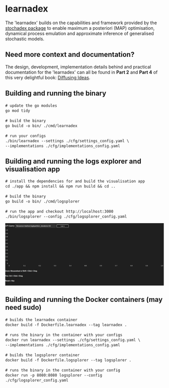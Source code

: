 # learnadex

The 'learnadex' builds on the capabilities and framework provided by the [stochadex package](https://github.com/umbralcalc/stochadex) to enable maximum a posteriori (MAP) optimisation, dynamical process emulation and approximate inference of generalised stochastic models.

## Need more context and documentation?

The design, development, implementation details behind and practical documentation for the 'learnadex' can all be found in **Part 2** and **Part 4** of this very delightful book: [Diffusing Ideas](https://umbralcalc.github.io/diffusing-ideas/).

## Building and running the binary

```shell
# update the go modules
go mod tidy

# build the binary
go build -o bin/ ./cmd/learnadex

# run your configs
./bin/learnadex --settings ./cfg/settings_config.yaml \
--implementations ./cfg/implementations_config.yaml
```

## Building and running the logs explorer and visualisation app

```shell
# install the dependencies for and build the visualisation app
cd ./app && npm install && npm run build && cd ..

# build the binary
go build -o bin/ ./cmd/logsplorer

# run the app and checkout http://localhost:3000
./bin/logsplorer --config ./cfg/logsplorer_config.yaml
```

![Using Viz](app/public/using-viz.gif)

## Building and running the Docker containers (may need sudo)

```shell
# builds the learnadex container
docker build -f Dockerfile.learnadex --tag learnadex .

# runs the binary in the container with your configs
docker run learnadex --settings ./cfg/settings_config.yaml \
--implementations ./cfg/implementations_config.yaml

# builds the logsplorer container
docker build -f Dockerfile.logsplorer --tag logsplorer .

# runs the binary in the container with your config
docker run -p 8080:8080 logsplorer --config ./cfg/logsplorer_config.yaml
```
